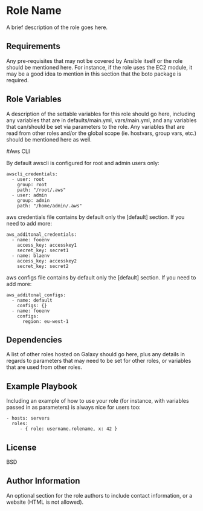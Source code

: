 Role Name
=========

A brief description of the role goes here.

Requirements
------------

Any pre-requisites that may not be covered by Ansible itself or the role should be mentioned here. For instance, if the role uses the EC2 module, it may be a good idea to mention in this section that the boto package is required.

Role Variables
--------------

A description of the settable variables for this role should go here, including any variables that are in defaults/main.yml, vars/main.yml, and any variables that can/should be set via parameters to the role. Any variables that are read from other roles and/or the global scope (ie. hostvars, group vars, etc.) should be mentioned here as well.


#Aws CLI

By default awscli is configured for root and admin users only:
```
awscli_credentials:
  - user: root
    group: root
    path: "/root/.aws"
  - user: admin
    group: admin
    path: "/home/admin/.aws"
```

aws credentials file contains by default only the [default] section. If you need to add more:
```
aws_additonal_credentials:
  - name: fooenv
    access_key: accesskey1
    secret_key: secret1
  - name: blaenv
    access_key: accesskey2
    secret_key: secret2
```

aws configs file contains by default only the [default] section. If you need to add more:
```
aws_additonal_configs:
  - name: default
    configs: {}
  - name: fooenv
    configs:
      region: eu-west-1
```

Dependencies
------------

A list of other roles hosted on Galaxy should go here, plus any details in regards to parameters that may need to be set for other roles, or variables that are used from other roles.

Example Playbook
----------------

Including an example of how to use your role (for instance, with variables passed in as parameters) is always nice for users too:

    - hosts: servers
      roles:
         - { role: username.rolename, x: 42 }

License
-------

BSD

Author Information
------------------

An optional section for the role authors to include contact information, or a website (HTML is not allowed).
